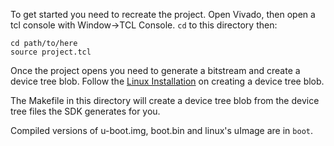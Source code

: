 To get started you need to recreate the project. Open Vivado, then 
open a tcl console with Window->TCL Console. `cd` to this directory
then: 

```
cd path/to/here
source project.tcl
```

Once the project opens you need to generate a bitstream and create
a device tree blob. Follow the 
[Linux Installation](docs/install_linux.md) on creating a device
tree blob.

The Makefile in this directory will create a device tree blob from 
the device tree files the SDK generates for you.

Compiled versions of u-boot.img, boot.bin and linux's uImage are in 
`boot`. 


